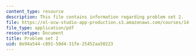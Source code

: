```yaml
---
content_type: resource
description: This file contains information regarding problem set 2.
file: https://ol-ocw-studio-app-production.s3.amazonaws.com/courses/14-772-development-economics-macroeconomics-spring-2013/0e94a544c89150d431fe25452aa50223_MIT14_772S13_pset2.pdf
file_type: application/pdf
resourcetype: Document
title: Problem set 2
uid: 0e94a544-c891-50d4-31fe-25452aa50223
---
```

